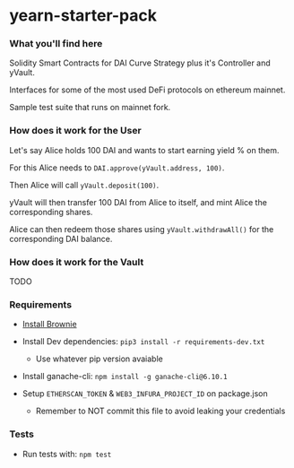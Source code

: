 # yearn-starter-pack

### What you'll find here

Solidity Smart Contracts for DAI Curve Strategy plus it's Controller and yVault.

Interfaces for some of the most used DeFi protocols on ethereum mainnet.

Sample test suite that runs on mainnet fork.


### How does it work for the User

Let's say Alice holds 100 DAI and wants to start earning yield % on them.

For this Alice needs to `DAI.approve(yVault.address, 100)`.

Then Alice will call `yVault.deposit(100)`.

yVault will then transfer 100 DAI from Alice to itself, and mint Alice the corresponding shares.

Alice can then redeem those shares using `yVault.withdrawAll()` for the corresponding DAI balance.


### How does it work for the Vault

TODO

### Requirements

- [Install Brownie](https://eth-brownie.readthedocs.io/en/stable/install.html)

- Install Dev dependencies: `pip3 install -r requirements-dev.txt`
    - Use whatever pip version avaiable

- Install ganache-cli: `npm install -g ganache-cli@6.10.1`

- Setup `ETHERSCAN_TOKEN` & `WEB3_INFURA_PROJECT_ID` on package.json
    - Remember to NOT commit this file to avoid leaking your credentials 

### Tests

- Run tests with: `npm test`

